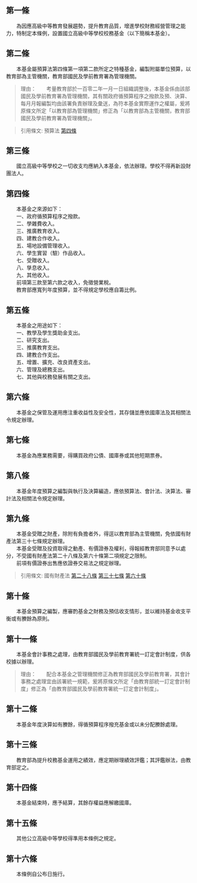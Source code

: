 第一條 
-------
　　為因應高級中等教育發展趨勢，提升教育品質，增進學校財務經營管理之能力，特制定本條例，設置國立高級中等學校校務基金（以下簡稱本基金）。  


第二條 
-------
　　本基金屬預算法第四條第一項第二款所定之特種基金，編製附屬單位預算，以教育部為主管機關，教育部國民及學前教育署為管理機關。  
> 理由：　　考量教育部於一百零二年一月一日組織調整後，本基金係由該部國民及學前教育署為管理機關，其有關政府循預算程序之撥款及預、決算、每月月報編製均由該署負責辦理及彙送，為符本基金實際運作之權屬，爰將原條文所定「以教育部為管理機關」修正為「以教育部為主管機關，教育部國民及學前教育署為管理機關」。

> 引用條文: 預算法 [第四條](../../主計/預算/預算法.md#第四條-基金之意義與種類)



第三條 
-------
　　國立高級中等學校之一切收支均應納入本基金，依法辦理。學校不得再新設財團法人。  


第四條 
-------
　　本基金之來源如下：  
　　一、政府循預算程序之撥款。  
　　二、學雜費收入。  
　　三、推廣教育收入。  
　　四、建教合作收入。  
　　五、場地設備管理收入。  
　　六、學生實習（驗）作品收入。  
　　七、受贈收入。  
　　八、孳息收入。  
　　九、其他收入。  
　　前項第三款至第六款之收入，免徵營業稅。  
　　教育部應寬列年度預算，並不得規定學校應自籌比例。  


第五條 
-------
　　本基金之用途如下：  
　　一、教學及學生獎助金支出。  
　　二、研究支出。  
　　三、推廣教育支出。  
　　四、建教合作支出。  
　　五、增置、擴充、改良資產支出。  
　　六、管理及總務支出。  
　　七、其他與校務發展有關之支出。  


第六條 
-------
　　本基金之保管及運用應注重收益性及安全性，其存儲並應依國庫法及其相關法令規定辦理。  


第七條 
-------
　　本基金為應業務需要，得購買政府公債、國庫券或其他短期票券。  


第八條 
-------
　　本基金年度預算之編製與執行及決算編造，應依預算法、會計法、決算法、審計法及相關法令規定辦理。  


第九條 
-------
　　本基金受贈之財產，除附有負擔者外，得逕以教育部為主管機關，免依國有財產法第三十七條規定辦理。  
　　本基金受贈及投資取得之動產、有價證券及權利，得報經教育部同意予以處分，不受國有財產法第二十八條及第六十條第二項規定之限制。  
　　前項有價證券出售應依證券交易法之規定辦理。  
> 引用條文: 國有財產法 [第二十八條](../../財政金融/國有財產/國有財產法.md#第二十八條-對公用財產處分收益之限制) [第三十七條](../../財政金融/國有財產/國有財產法.md#第三十七條-國家接受捐贈財產之處理) [第六十條](../../財政金融/國有財產/國有財產法.md#第六十條-國有財產之贈與辦法)



第十條 
-------
　　本基金預算之編製，應審酌基金之財務及預估收支情形，並以維持基金收支平衡或有賸餘為原則。  


第十一條 
---------
　　本基金會計事務之處理，由教育部國民及學前教育署統一訂定會計制度，供各校據以辦理。  
> 理由：　　配合本基金之管理機關修正為教育部國民及學前教育署，其會計事務之處理宜由該署統一規範，爰將原條文所定「由教育部統一訂定會計制度」修正為「由教育部國民及學前教育署統一訂定會計制度」。



第十二條 
---------
　　本基金年度決算如有賸餘，得循預算程序撥充基金或以未分配賸餘處理。  


第十三條 
---------
　　教育部為提升校務基金運用之績效，應定期辦理績效評鑑；其評鑑辦法，由教育部定之。  


第十四條 
---------
　　本基金結束時，應予結算，其餘存權益應解繳國庫。  


第十五條 
---------
　　其他公立高級中等學校得準用本條例之規定。  


第十六條 
---------
　　本條例自公布日施行。